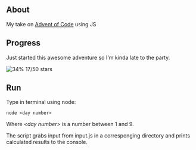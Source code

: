 ## About

My take on [Advent of Code](https://adventofcode.com/) using JS

## Progress

Just started this awesome adventure so I'm kinda late to the party.

![34%](https://progress-bar.dev/34) 17/50 stars

## Run

Type in terminal using node:

```
node <day number>
```

Where _\<day number\>_ is a number between 1 and 9.

The script grabs input from input.js in a corresponging directory and prints calculated results to the console.
